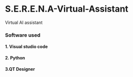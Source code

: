 # S.E.R.E.N.A-Virtual-Assistant
Virtual AI assistant 

### Software used
#### 1. Visual studio code
#### 2. Python
#### 3.QT Designer
